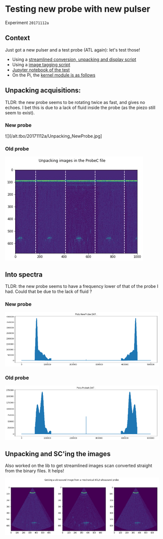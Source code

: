 # Testing new probe with new pulser 

Experiment `20171112a`

## Context

Just got a new pulser and a test probe (ATL again): let's test those!

* Using a [streamlined conversion, unpacking and display script](/alt.tbo/20171112a/bim.py)
* Using a [image tagging script](/alt.tbo/20171112a/img.py)
* [Jupyter notebook of the test](/alt.tbo/20171112a/20171112-alt.tbo-w-retro2.ipynb)
* On the Pi, the [kernel module is as follows](/alt.tbo/20171112a/module.c)

## Unpacking acquisitions:

TLDR: the new probe seems to be rotating  twice as fast, and gives no echoes. I bet this is due to a lack of fluid inside the probe (as the piezo still seem to exist).

### New probe

![](/alt.tbo/20171112a/Unpacking_NewProbe.jpg]

### Old probe

![](/alt.tbo/20171112a/Unpacking_ProbeC.jpg)

## Into spectra

TLDR: the new probe seems to have a frequency lower of that of the probe I had. Could that be due to the lack of fluid ?

### New probe

![](/alt.tbo/20171112a/Spectre_NewProbe.DAT.png)

### Old probe

![](/alt.tbo/20171112a/Spectre_ProbeA.DAT.png)

## Unpacking and SC'ing the images

Also worked on the lib to get streamlined images scan converted straight from the binary files. It helps!

![](/alt.tbo/20171112a/ImagesIn_ProbeC.jpg)




